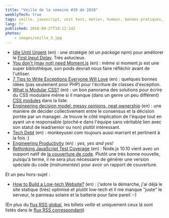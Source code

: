 ```yaml
---
title: "Veille de la semaine #39 de 2018"
weeklyTech: true
tags: veille, javascript, unit test, métier, humour, bonnes pratiques, css, code, php, git, performances, web, low tech
lang: fr
published: 2018-09-27T10:12:14Z
photos:
    - images/veille_3.jpg
---
```

* [Idle Until Urgent](https://philipwalton.com/articles/idle-until-urgent/) (en)&nbsp;: une stratégie (et un *package* npm) pour améliorer le [First Input Delay](https://developers.google.com/web/updates/2018/05/first-input-delay). Très astucieux.
* [You don't (may not) need Moment.js](https://github.com/you-dont-need/You-Dont-Need-Momentjs#you-dont-may-not-need-momentjs) (en)&nbsp;: même si moment.js est une super bibliothèque, son poids devrait nous faire réfléchir avant de l'utiliser.
* [7 Tips to Write Exceptions Everyone Will Love](https://www.tomasvotruba.cz/blog/2018/09/17/7-tips-to-write-exceptions-everyone-will-love/) (en)&nbsp;: quelques bonnes idées (pas seulement pour PHP) pour l'écriture de classes d'exception.
* [What is Modular CSS?](https://spaceninja.com/2018/09/17/what-is-modular-css/) (en)&nbsp;: un bon panorama des solutions pour écrire du CSS modulaire même si il manque (dans un genre un peu différent) [CSS modules](https://github.com/css-modules/css-modules) dans la liste.
* [Engineering decision model: messy opinions, neat ownership](https://hackernoon.com/engineering-decision-model-messy-opinions-neat-ownership-bb5ad91d574) (en)&nbsp;: une manière de décider collectivement entre le consensus et la décision portée par un manager. Je trouve le côté implication de l'équipe tout en ayant un·e responsable (pioché·e dans l'équipe sans véritable lien avec son statut de lead/senior ou non) plutôt intéressant. 
* [Tech Debt](https://www.monkeyuser.com/2018/tech-debt/) (en)&nbsp;: monkeyuser.com toujours aussi marrant et pertinent à la fois :)
* [Engineering Productivity](https://medium.com/@skamille/engineering-productivity-b1ea12db02e4) (en)&nbsp;: *yes, yes and yes!*
* [Rethinking JavaScript Test Coverage](https://blog.npmjs.org/post/178487845610/rethinking-javascript-test-coverage) (en)&nbsp;: Node.js 10.10 vient avec un support natif de [la couverture de code](/post/code-coverage-taux-couverture-tests/). Plutôt une très bonne nouvelle, puisqu'à terme, il ne sera plus nécessaire de générer une version spéciale du code (*instrumentée*) pour avoir un rapport de couverture.

Et un peu hors-sujet&nbsp;:

* [How to Build a Low-tech Website?](https://solar.lowtechmagazine.com/2018/09/how-to-build-a-lowtech-website/) (en)&nbsp;: j'adore la démarche, j'ai déjà le site statique (très) optimisé et plutôt low-tech et il me manque &quot;juste&quot; le serveur, le panneau solaire et la batterie pour faire pareil :-)

(En plus du [flux RSS global](/rss.xml), les billets *veille*
et uniquement ceux là sont listés dans le [flux RSS correspondant](/rss/veille.xml))
